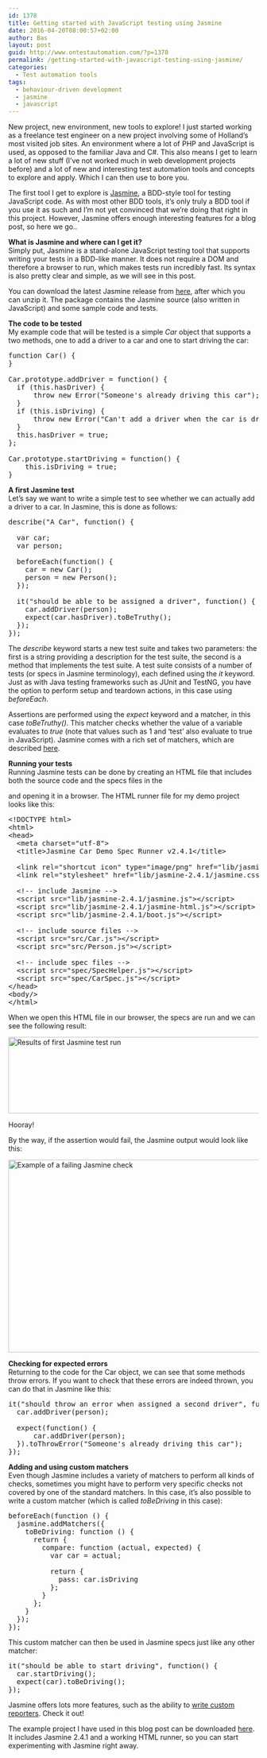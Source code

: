 ```yaml
---
id: 1378
title: Getting started with JavaScript testing using Jasmine
date: 2016-04-20T08:00:57+02:00
author: Bas
layout: post
guid: http://www.ontestautomation.com/?p=1378
permalink: /getting-started-with-javascript-testing-using-jasmine/
categories:
  - Test automation tools
tags:
  - behaviour-driven development
  - jasmine
  - javascript
---
```

New project, new environment, new tools to explore! I just started working as a freelance test engineer on a new project involving some of Holland&#8217;s most visited job sites. An environment where a lot of PHP and JavaScript is used, as opposed to the familiar Java and C#. This also means I get to learn a lot of new stuff (I&#8217;ve not worked much in web development projects before) and a lot of new and interesting test automation tools and concepts to explore and apply. Which I can then use to bore you.

The first tool I get to explore is <a href="http://jasmine.github.io/" target="_blank">Jasmine</a>, a BDD-style tool for testing JavaScript code. As with most other BDD tools, it&#8217;s only truly a BDD tool if you use it as such and I&#8217;m not yet convinced that we&#8217;re doing that right in this project. However, Jasmine offers enough interesting features for a blog post, so here we go..

**What is Jasmine and where can I get it?**  
Simply put, Jasmine is a stand-alone JavaScript testing tool that supports writing your tests in a BDD-like manner. It does not require a DOM and therefore a browser to run, which makes tests run incredibly fast. Its syntax is also pretty clear and simple, as we will see in this post.

You can download the latest Jasmine release from <a href="https://github.com/jasmine/jasmine/releases" target="_blank">here</a>, after which you can unzip it. The package contains the Jasmine source (also written in JavaScript) and some sample code and tests.

**The code to be tested**  
My example code that will be tested is a simple _Car_ object that supports a two methods, one to add a driver to a car and one to start driving the car:

<pre class="brush: javascript; gutter: false">function Car() {
}

Car.prototype.addDriver = function() {
  if (this.hasDriver) {
	  throw new Error("Someone&#039;s already driving this car");
  }
  if (this.isDriving) {
	  throw new Error("Can&#039;t add a driver when the car is driving");
  }
  this.hasDriver = true;
};

Car.prototype.startDriving = function() {
	this.isDriving = true;
}</pre>

**A first Jasmine test**  
Let&#8217;s say we want to write a simple test to see whether we can actually add a driver to a car. In Jasmine, this is done as follows:

<pre class="brush: javascript; gutter: false">describe("A Car", function() {

  var car;
  var person;

  beforeEach(function() {
    car = new Car();
    person = new Person();
  });

  it("should be able to be assigned a driver", function() {
	car.addDriver(person);
	expect(car.hasDriver).toBeTruthy();
  });
});</pre>

The _describe_ keyword starts a new test suite and takes two parameters: the first is a string providing a description for the test suite, the second is a method that implements the test suite. A test suite consists of a number of tests (or specs in Jasmine terminology), each defined using the _it_ keyword. Just as with Java testing frameworks such as JUnit and TestNG, you have the option to perform setup and teardown actions, in this case using _beforeEach_.

Assertions are performed using the _expect_ keyword and a matcher, in this case _toBeTruthy()_. This matcher checks whether the value of a variable evaluates to _true_ (note that values such as 1 and &#8216;test&#8217; also evaluate to true in JavaScript). Jasmine comes with a rich set of matchers, which are described <a href="http://jasmine.github.io/2.4/introduction.html" target="_blank">here</a>.

**Running your tests**  
Running Jasmine tests can be done by creating an HTML file that includes both the source code and the specs files in the 

<head>
  and opening it in a browser. The HTML runner file for my demo project looks like this:</p> 
  
  <pre class="brush: html; gutter: false">&lt;!DOCTYPE html&gt;
&lt;html&gt;
&lt;head&gt;
  &lt;meta charset="utf-8"&gt;
  &lt;title&gt;Jasmine Car Demo Spec Runner v2.4.1&lt;/title&gt;

  &lt;link rel="shortcut icon" type="image/png" href="lib/jasmine-2.4.1/jasmine_favicon.png"&gt;
  &lt;link rel="stylesheet" href="lib/jasmine-2.4.1/jasmine.css"&gt;

  &lt;!-- include Jasmine --&gt;
  &lt;script src="lib/jasmine-2.4.1/jasmine.js"&gt;&lt;/script&gt;
  &lt;script src="lib/jasmine-2.4.1/jasmine-html.js"&gt;&lt;/script&gt;
  &lt;script src="lib/jasmine-2.4.1/boot.js"&gt;&lt;/script&gt;

  &lt;!-- include source files --&gt;
  &lt;script src="src/Car.js"&gt;&lt;/script&gt;
  &lt;script src="src/Person.js"&gt;&lt;/script&gt;

  &lt;!-- include spec files --&gt;
  &lt;script src="spec/SpecHelper.js"&gt;&lt;/script&gt;
  &lt;script src="spec/CarSpec.js"&gt;&lt;/script&gt;
&lt;/head&gt;
&lt;body/&gt;
&lt;/html&gt;</pre>
  
  <p>
    When we open this HTML file in our browser, the specs are run and we can see the following result:
  </p>
  
  <p>
    <a href="http://www.ontestautomation.com/?attachment_id=1387" rel="attachment wp-att-1387"><img src="http://www.ontestautomation.com/wp-content/uploads/2016/04/jasmine_test_results_1.png" alt="Results of first Jasmine test run" width="758" height="154" class="aligncenter size-full wp-image-1387" srcset="https://www.ontestautomation.com/wp-content/uploads/2016/04/jasmine_test_results_1.png 758w, https://www.ontestautomation.com/wp-content/uploads/2016/04/jasmine_test_results_1-300x61.png 300w" sizes="(max-width: 758px) 100vw, 758px" /></a>
  </p>
  
  <p>
    Hooray!
  </p>
  
  <p>
    By the way, if the assertion would fail, the Jasmine output would look like this:
  </p>
  
  <p>
    <a href="http://www.ontestautomation.com/?attachment_id=1390" rel="attachment wp-att-1390"><img src="http://www.ontestautomation.com/wp-content/uploads/2016/04/jasmine_test_results_failure.png" alt="Example of a failing Jasmine check" width="754" height="388" class="aligncenter size-full wp-image-1390" srcset="https://www.ontestautomation.com/wp-content/uploads/2016/04/jasmine_test_results_failure.png 754w, https://www.ontestautomation.com/wp-content/uploads/2016/04/jasmine_test_results_failure-300x154.png 300w" sizes="(max-width: 754px) 100vw, 754px" /></a>
  </p>
  
  <p>
    <strong>Checking for expected errors</strong><br /> Returning to the code for the Car object, we can see that some methods throw errors. If you want to check that these errors are indeed thrown, you can do that in Jasmine like this:
  </p>
  
  <pre class="brush: javascript; gutter: false">it("should throw an error when assigned a second driver", function() {
  car.addDriver(person);
  
  expect(function() {
	  car.addDriver(person);
  }).toThrowError("Someone&#039;s already driving this car");
});</pre>
  
  <p>
    <strong>Adding and using custom matchers</strong><br /> Even though Jasmine includes a variety of matchers to perform all kinds of checks, sometimes you might have to perform very specific checks not covered by one of the standard matchers. In this case, it&#8217;s also possible to write a custom matcher (which is called <em>toBeDriving</em> in this case):
  </p>
  
  <pre class="brush: javascript; gutter: false">beforeEach(function () {
  jasmine.addMatchers({
    toBeDriving: function () {
      return {
        compare: function (actual, expected) {
          var car = actual;

          return {
            pass: car.isDriving
          };
        }
      };
    }
  });
});</pre>
  
  <p>
    This custom matcher can then be used in Jasmine specs just like any other matcher:
  </p>
  
  <pre class="brush: javascript; gutter: false">it("should be able to start driving", function() {
  car.startDriving();
  expect(car).toBeDriving();		
});</pre>
  
  <p>
    Jasmine offers lots more features, such as the ability to <a href="http://jasmine.github.io/2.4/custom_reporter.html" target="_blank">write custom reporters</a>. Check it out!
  </p>
  
  <p>
    The example project I have used in this blog post can be downloaded <a href="http://www.ontestautomation.com/files/JasmineCarDemo.zip" target="_blank">here</a>. It includes Jasmine 2.4.1 and a working HTML runner, so you can start experimenting with Jasmine right away.
  </p>